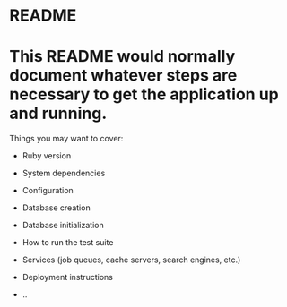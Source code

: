 # README
This README would normally document whatever steps are necessary to get the
application up and running.
==
Things you may want to cover:

* Ruby version

* System dependencies

* Configuration

* Database creation

* Database initialization

* How to run the test suite

* Services (job queues, cache servers, search engines, etc.)

* Deployment instructions

* ..
